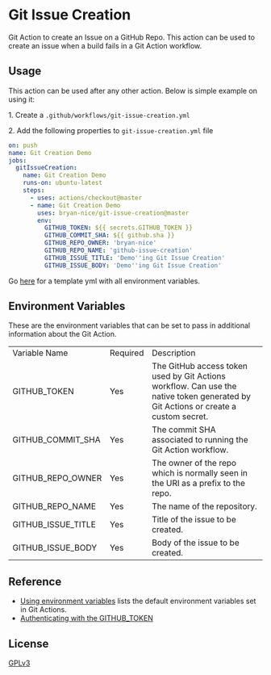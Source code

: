 # Git Issue Creation

Git Action to create an Issue on a GitHub Repo. This action can be used to create an issue when a build fails in a Git Action workflow. 

## Usage 

This action can be used after any other action. Below is simple example on using it:

1\. Create a `.github/workflows/git-issue-creation.yml`

2\. Add the following properties to `git-issue-creation.yml` file

```yaml
on: push
name: Git Creation Demo
jobs:
  gitIssueCreation:
    name: Git Creation Demo
    runs-on: ubuntu-latest
    steps:
      - uses: actions/checkout@master
      - name: Git Creation Demo
        uses: bryan-nice/git-issue-creation@master
        env:
          GITHUB_TOKEN: ${{ secrets.GITHUB_TOKEN }}
          GITHUB_COMMIT_SHA: ${{ github.sha }}
          GITHUB_REPO_OWNER: 'bryan-nice'
          GITHUB_REPO_NAME: 'github-issue-creation'
          GITHUB_ISSUE_TITLE: 'Demo''ing Git Issue Creation'
          GITHUB_ISSUE_BODY: 'Demo''ing Git Issue Creation'
```

Go [here](deployment/git-actions/template_github_issue_creation.yml) for a template yml with all environment variables.

## Environment Variables
These are the environment variables that can be set to pass in additional information about the Git Action.

<table>
    <tr>
        <td>
            Variable Name
        </td>
        <td>
            Required
        </td>
        <td>
            Description
        </td>
    </tr>
    <tr>
        <td>
            GITHUB_TOKEN
        </td>
        <td>
            Yes
        </td>
        <td>
            The GitHub access token used by Git Actions workflow. Can use the native token generated by Git Actions or create a custom secret.
        </td>
    </tr>
    <tr>
        <td>
            GITHUB_COMMIT_SHA
        </td>
        <td>
            Yes
        </td>
        <td>
            The commit SHA associated to running the Git Action workflow.
        </td>
    </tr>
    <tr>
        <td>
            GITHUB_REPO_OWNER
        </td>
        <td>
            Yes
        </td>
        <td>
            The owner of the repo which is normally seen in the URI as a prefix to the repo.
        </td>
    </tr>
    <tr>
        <td>
            GITHUB_REPO_NAME
        </td>
        <td>
            Yes
        </td>
        <td>
            The name of the repository.
        </td>
    </tr>
    <tr>
        <td>
            GITHUB_ISSUE_TITLE
        </td>
        <td>
            Yes
        </td>
        <td>
            Title of the issue to be created.
        </td>
    </tr>
    <tr>
        <td>
            GITHUB_ISSUE_BODY
        </td>
        <td>
            Yes
        </td>
        <td>
            Body of the issue to be created.
        </td>
    </tr>
</table>

## Reference
* [Using environment variables](https://help.github.com/en/actions/automating-your-workflow-with-github-actions/using-environment-variables) lists the default environment variables set in Git Actions.
* [Authenticating with the GITHUB_TOKEN](https://help.github.com/en/actions/automating-your-workflow-with-github-actions/authenticating-with-the-github_token)

## License
[GPLv3](LICENSE)